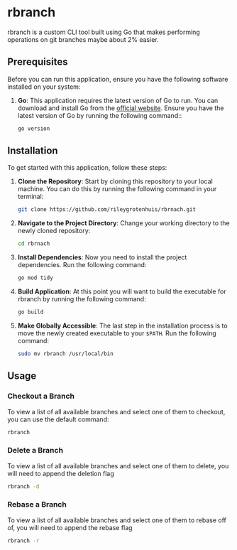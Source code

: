 # rbranch

rbranch is a custom CLI tool built using Go that makes performing operations on git branches maybe about 2% easier.

## Prerequisites

Before you can run this application, ensure you have the following software installed on your system:

1. **Go**: This application requires the latest version of Go to run. You can download and install Go from the [official website](https://go.dev/dl/). Ensure you have the latest version of Go by running the following command::

    ```bash
    go version
    ```

## Installation

To get started with this application, follow these steps:

1. **Clone the Repository**: Start by cloning this repository to your local machine. You can do this by running the following command in your terminal:

    ```bash
    git clone https://github.com/rileygrotenhuis/rbrnach.git
    ```

2. **Navigate to the Project Directory**: Change your working directory to the newly cloned repository:

    ```bash
    cd rbrnach
    ```

3. **Install Dependencies**: Now you need to install the project dependencies. Run the following command:

   ```bash
   go mod tidy
   ```

4. **Build Application**: At this point you will want to build the executable for rbranch by running the following command:

    ```bash
    go build
    ```

5. **Make Globally Accessible**: The last step in the installation process is to move the newly created executable to your `$PATH`. Run the following command:

    ```bash
    sudo mv rbranch /usr/local/bin
    ```

## Usage

### Checkout a Branch

To view a list of all available branches and select one of them to checkout, you can use the default command:

```bash
rbranch
```

### Delete a Branch

To view a list of all available branches and select one of them to delete, you will need to append the deletion flag

```bash
rbranch -d
```

### Rebase a Branch

To view a list of all available branches and select one of them to rebase off of, you will need to append the rebase flag

```bash
rbranch -r
```